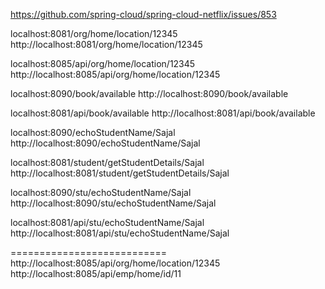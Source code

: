 https://github.com/spring-cloud/spring-cloud-netflix/issues/853

localhost:8081/org/home/location/12345
http://localhost:8081/org/home/location/12345

localhost:8085/api/org/home/location/12345
http://localhost:8085/api/org/home/location/12345

localhost:8090/book/available
http://localhost:8090/book/available

localhost:8081/api/book/available
http://localhost:8081/api/book/available

localhost:8090/echoStudentName/Sajal
http://localhost:8090/echoStudentName/Sajal

localhost:8081/student/getStudentDetails/Sajal
http://localhost:8081/student/getStudentDetails/Sajal

localhost:8090/stu/echoStudentName/Sajal
http://localhost:8090/stu/echoStudentName/Sajal

localhost:8081/api/stu/echoStudentName/Sajal
http://localhost:8081/api/stu/echoStudentName/Sajal

===========================
http://localhost:8085/api/org/home/location/12345
http://localhost:8085/api/emp/home/id/11
